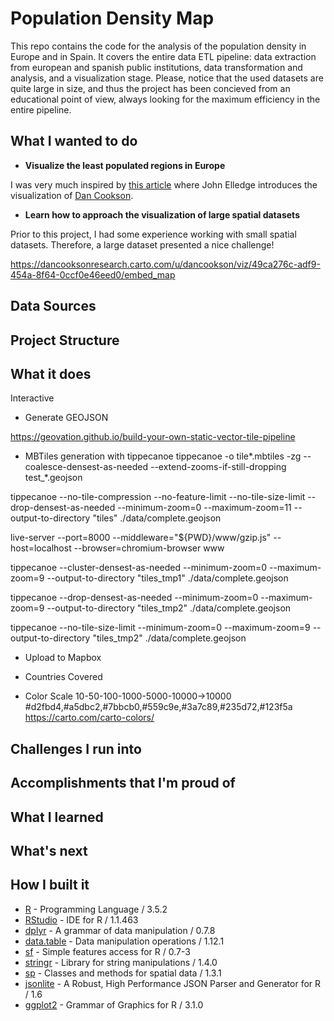 # Population Density Map

This repo contains the code for the analysis of the population density in Europe and in Spain. It covers the entire data ETL pipeline: data extraction from european and spanish public institutions, data transformation and analysis, and a visualization stage. Please, notice that the used datasets are quite large in size, and thus the project has been concieved from an educational point of view, always looking for the maximum efficiency in the entire pipeline. 

## What I wanted to do

- **Visualize the least populated regions in Europe**

I was very much inspired by [this article](https://www.citymetric.com/fabric/nine-things-we-learned-population-density-map-europe-3775) where John Elledge introduces the visualization of [Dan Cookson](https://twitter.com/danc00ks0n). 

- **Learn how to approach the visualization of large spatial datasets**

Prior to this project, I had some experience working with small spatial datasets. Therefore, a large dataset presented a nice challenge!

https://dancooksonresearch.carto.com/u/dancookson/viz/49ca276c-adf9-454a-8f64-0ccf0e46eed0/embed_map

## Data Sources

## Project Structure

## What it does



Interactive

- Generate GEOJSON

https://geovation.github.io/build-your-own-static-vector-tile-pipeline

- MBTiles generation with tippecanoe
tippecanoe -o tile*.mbtiles -zg --coalesce-densest-as-needed --extend-zooms-if-still-dropping test_*.geojson

tippecanoe --no-tile-compression --no-feature-limit --no-tile-size-limit --drop-densest-as-needed --minimum-zoom=0 --maximum-zoom=11 --output-to-directory "tiles" ./data/complete.geojson

live-server --port=8000 --middleware="${PWD}/www/gzip.js" --host=localhost --browser=chromium-browser www

tippecanoe --cluster-densest-as-needed --minimum-zoom=0 --maximum-zoom=9 --output-to-directory "tiles_tmp1" ./data/complete.geojson

tippecanoe --drop-densest-as-needed --minimum-zoom=0 --maximum-zoom=9 --output-to-directory "tiles_tmp2" ./data/complete.geojson

tippecanoe --no-tile-size-limit --minimum-zoom=0 --maximum-zoom=9 --output-to-directory "tiles_tmp2" ./data/complete.geojson



- Upload to Mapbox


- Countries Covered

- Color Scale
10-50-100-1000-5000-10000->10000
#d2fbd4,#a5dbc2,#7bbcb0,#559c9e,#3a7c89,#235d72,#123f5a
https://carto.com/carto-colors/

## Challenges I run into

## Accomplishments that I'm proud of

## What I learned

## What's next


## How I built it

- [R](https://www.r-project.org/) - Programming Language / 3.5.2
- [RStudio](https://www.rstudio.com/) - IDE for R / 1.1.463 
- [dplyr](https://dplyr.tidyverse.org/) - A grammar of data manipulation / 0.7.8 
- [data.table](https://cran.r-project.org/web/packages/data.table/vignettes/datatable-intro.html) - Data manipulation operations / 1.12.1
- [sf](http://r-spatial.github.io/sf/) - Simple features access for R / 0.7-3
- [stringr](https://stringr.tidyverse.org/index.html) - Library for string manipulations / 1.4.0
- [sp](https://github.com/edzer/sp/) - Classes and methods for spatial data / 1.3.1
- [jsonlite](https://github.com/jeroen/jsonlite) - A Robust, High Performance JSON Parser and Generator for R / 1.6
- [ggplot2](https://ggplot2.tidyverse.org/) - Grammar of Graphics for R / 3.1.0
